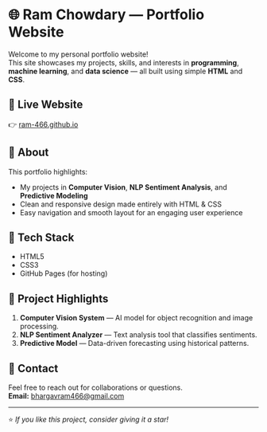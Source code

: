 # 🌐 Ram Chowdary — Portfolio Website

Welcome to my personal portfolio website!  
This site showcases my projects, skills, and interests in **programming**, **machine learning**, and **data science** — all built using simple **HTML** and **CSS**.

## 🚀 Live Website
👉 [ram-466.github.io](https://ram-466.github.io)

## 🧠 About
This portfolio highlights:
- My projects in **Computer Vision**, **NLP Sentiment Analysis**, and **Predictive Modeling**  
- Clean and responsive design made entirely with HTML & CSS  
- Easy navigation and smooth layout for an engaging user experience  

## 🧩 Tech Stack
- HTML5  
- CSS3  
- GitHub Pages (for hosting)

## 📸 Project Highlights
1. **Computer Vision System** — AI model for object recognition and image processing.  
2. **NLP Sentiment Analyzer** — Text analysis tool that classifies sentiments.  
3. **Predictive Model** — Data-driven forecasting using historical patterns.

## 📨 Contact
Feel free to reach out for collaborations or questions.  
**Email:** bhargavram466@gmail.com  

---

⭐ *If you like this project, consider giving it a star!*
